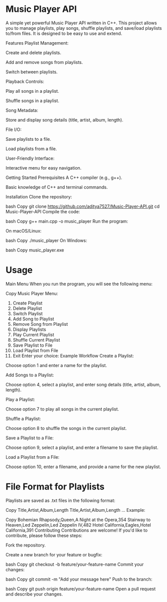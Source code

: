 # Music Player API
A simple yet powerful Music Player API written in C++. This project allows you to manage playlists, play songs, shuffle playlists, and save/load playlists to/from files. It is designed to be easy to use and extend.

Features
Playlist Management:

Create and delete playlists.

Add and remove songs from playlists.

Switch between playlists.

Playback Controls:

Play all songs in a playlist.

Shuffle songs in a playlist.

Song Metadata:

Store and display song details (title, artist, album, length).

File I/O:

Save playlists to a file.

Load playlists from a file.

User-Friendly Interface:

Interactive menu for easy navigation.

Getting Started
Prerequisites
A C++ compiler (e.g., g++).

Basic knowledge of C++ and terminal commands.

Installation
Clone the repository:

bash
Copy
git clone https://github.com/aditya7527/Music-Player-API.git
cd Music-Player-API
Compile the code:

bash
Copy
g++ main.cpp -o music_player
Run the program:

On macOS/Linux:

bash
Copy
./music_player
On Windows:

bash
Copy
music_player.exe
# Usage
Main Menu
When you run the program, you will see the following menu:

Copy
Music Player Menu:
1. Create Playlist
2. Delete Playlist
3. Switch Playlist
4. Add Song to Playlist
5. Remove Song from Playlist
6. Display Playlists
7. Play Current Playlist
8. Shuffle Current Playlist
9. Save Playlist to File
10. Load Playlist from File
11. Exit
Enter your choice:
Example Workflow
Create a Playlist:

Choose option 1 and enter a name for the playlist.

Add Songs to a Playlist:

Choose option 4, select a playlist, and enter song details (title, artist, album, length).

Play a Playlist:

Choose option 7 to play all songs in the current playlist.

Shuffle a Playlist:

Choose option 8 to shuffle the songs in the current playlist.

Save a Playlist to a File:

Choose option 9, select a playlist, and enter a filename to save the playlist.

Load a Playlist from a File:

Choose option 10, enter a filename, and provide a name for the new playlist.

# File Format for Playlists
Playlists are saved as .txt files in the following format:

Copy
Title,Artist,Album,Length
Title,Artist,Album,Length
...
Example:

Copy
Bohemian Rhapsody,Queen,A Night at the Opera,354
Stairway to Heaven,Led Zeppelin,Led Zeppelin IV,482
Hotel California,Eagles,Hotel California,391
Contributing
Contributions are welcome! If you'd like to contribute, please follow these steps:

Fork the repository.

Create a new branch for your feature or bugfix:

bash
Copy
git checkout -b feature/your-feature-name
Commit your changes:

bash
Copy
git commit -m "Add your message here"
Push to the branch:

bash
Copy
git push origin feature/your-feature-name
Open a pull request and describe your changes.
